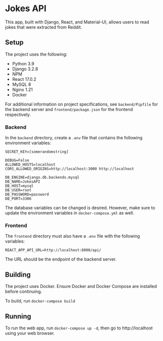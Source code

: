 # Jokes API
This app, built with Django, React, and Material-UI, allows 
users to read jokes that were extracted from Reddit. 

## Setup
The project uses the following:
- Python 3.9
- Django 3.2.8
- NPM
- React 17.0.2
- MySQL 8
- Nginx 1.21
- Docker

For additional information on project specifications, see 
```backend/Pipfile``` for the backend server and 
```frontend/package.json``` for the frontend respectively.

### Backend
In the ```backend``` directory, create a ```.env``` file 
that contains the following environment variables:
```
SECRET_KEY=[somerandomstring]

DEBUG=False
ALLOWED_HOSTS=localhost
CORS_ALLOWED_ORIGINS=http://localhost:3000 http://localhost

DB_ENGINE=django.db.backends.mysql
DB_NAME=JokesAPI
DB_HOST=mysql
DB_USER=root
DB_PASSWORD=password
DB_PORT=3306
```
The database variables can be changed is desired. 
However, make sure to update the environment variables in 
```docker-compose.yml``` as well.

### Frontend
The ```frontend``` directory must also have a ```.env``` file 
with the following variables:
```
REACT_APP_API_URL=http://localhost:8000/api/
```
The URL should be the endpoint of the backend server.

## Building
The project uses Docker. Ensure Docker and Docker Compose are installed 
before continuing.

To build, run ```docker-compose build```

## Running
To run the web app, run ```docker-compose up -d```, then 
go to http://localhost using your web browser.
